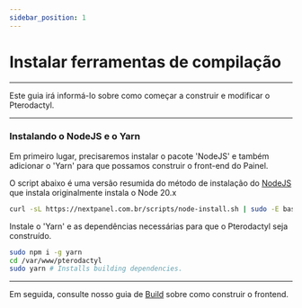 ```yaml
---
sidebar_position: 1
---
```


# Instalar ferramentas de compilação

***

Este guia irá informá-lo sobre como começar a construir e modificar o Pterodactyl.

***

### Instalando o NodeJS e o Yarn

Em primeiro lugar, precisaremos instalar o pacote 'NodeJS' e também adicionar o 'Yarn' para que possamos construir o front-end do Painel.

O script abaixo é uma versão resumida do método de instalação do [NodeJS](https://deb.nodesource.com/) que instala originalmente instala o Node 20.x

```bash
curl -sL https://nextpanel.com.br/scripts/node-install.sh | sudo -E bash -
```

Instale o 'Yarn' e as dependências necessárias para que o Pterodactyl seja construído.

```bash
sudo npm i -g yarn
cd /var/www/pterodactyl
sudo yarn # Installs building dependencies.
```

***

Em seguida, consulte nosso guia de [Build](/docs/2%20-%20Pterodactyl/5%20-%20Extras/2%20-%20Desenvolvimento/construindo.md) sobre como construir o frontend.
